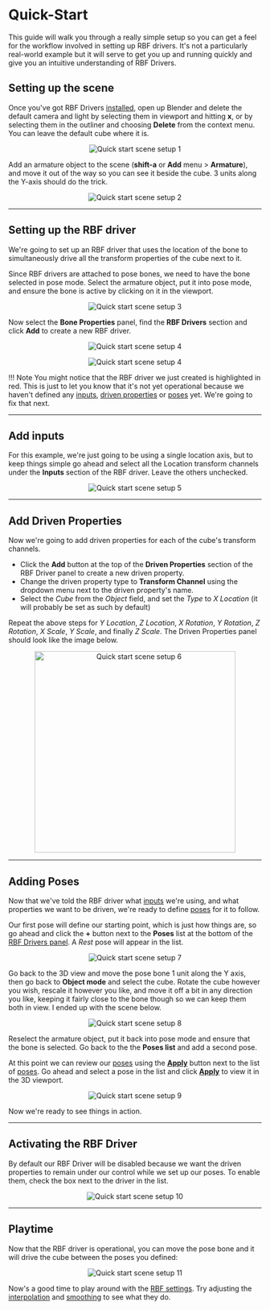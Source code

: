 # Quick-Start

This guide will walk you through a really simple setup so you can get a feel for the workflow
involved in setting up RBF drivers. It's not a particularly real-world example but it will
serve to get you up and running quickly and give you an intuitive understanding of RBF Drivers.

## Setting up the scene

Once you've got RBF Drivers [installed](user-guide/installation), open up Blender and delete the
default camera and light by selecting them in viewport and hitting **x**, or by selecting them in
the outliner and choosing **Delete** from the context menu. You can leave the default cube where
it is.

<p style="text-align:center"><img src="img/quickstart_001.jpg" alt="Quick start scene setup 1"/></p>

Add an armature object to the scene (**shift-a** or **Add** menu > **Armature**), and move it
out of the way so you can see it beside the cube. 3 units along the Y-axis should do the trick.

<p style="text-align:center"><img src="img/quickstart_002.jpg" alt="Quick start scene setup 2"/></p>

___________________________________________________________________________________________________

## Setting up the RBF driver

We're going to set up an RBF driver that uses the location of the bone to simultaneously drive all
the transform properties of the cube next to it.

Since RBF drivers are attached to pose bones, we need to have the bone selected in pose mode.
Select the armature object, put it into pose mode, and ensure the bone is active by clicking on it
in the viewport.

<p style="text-align:center"><img src="img/quickstart_003.jpg" alt="Quick start scene setup 3"/></p>

Now select the **Bone Properties** panel, find the **RBF Drivers** section and click **Add** to
create a new RBF driver.

<p style="text-align:center"><img src="img/quickstart_004.jpg" alt="Quick start scene setup 4"/></p>

<p style="text-align:center"><img src="img/quickstart_004b.jpg" alt="Quick start scene setup 4"/></p>

!!! Note
    You might notice that the RBF driver we just created is highlighted in red. This is just to let
    you know that it's not yet operational because we haven't defined any
    [inputs](user-guide/inputs), [driven properties](user-guide/driven-properties) or
    [poses](user-guide/poses) yet. We're going to fix that next.

___________________________________________________________________________________________________

## Add inputs

For this example, we're just going to be using a single location axis, but to keep things simple go
ahead and select all the Location transform channels under the **Inputs** section of the RBF driver.
Leave the others unchecked.

<p style="text-align:center"><img src="/img/quickstart_005.jpg" alt="Quick start scene setup 5"/></p>

___________________________________________________________________________________________________

## Add Driven Properties

Now we're going to add driven properties for each of the cube's transform channels.

* Click the **Add** button at the top of the **Driven Properties** section of the RBF Driver panel to
  create a new driven property.
* Change the driven property type to **Transform Channel** using the dropdown menu next to the driven
  property's name.
* Select the *Cube* from the *Object* field, and set the *Type* to *X Location* (it will probably
  be set as such by default)

Repeat the above steps for *Y Location*, *Z Location*, *X Rotation*, *Y Rotation*, *Z Rotation*, 
*X Scale*, *Y Scale*, and finally *Z Scale*. The Driven Properties panel should look like the image
below.

<p style="text-align:center"><img src="/img/quickstart_006.jpg" alt="Quick start scene setup 6" width=400/></p>

___________________________________________________________________________________________________

## Adding Poses

Now that we've told the RBF driver what [inputs](/user-guide/inputs) we're using, and what properties
we want to be driven, we're ready to define [poses](/user-guide/poses) for it to follow.

Our first pose will define our starting point, which is just how things are, so go ahead and click the
**+** button next to the **Poses** list at the bottom of the
[RBF Drivers panel](/user-guide/managing-drivers/). A *Rest* pose will appear in the list.

<p style="text-align:center"><img src="/img/quickstart_007.jpg" alt="Quick start scene setup 7"/></p>

Go back to the 3D view and move the pose bone 1 unit along the Y axis, then go back to
**Object mode** and select the cube. Rotate the cube however you wish, rescale it however you
like, and move it off a bit in any direction you like, keeping it fairly close to the bone though
so we can keep them both in view. I ended up with the scene below.

<p style="text-align:center"><img src="/img/quickstart_008.jpg" alt="Quick start scene setup 8"/></p>

Reselect the armature object, put it back into pose mode and ensure that the bone is selected.
Go back to the the **Poses list** and add a second pose.

At this point we can review our [poses](/user-guide/poses) using the
[**Apply**](/user-guide/poses/#viewing-and-updating-poses) button next to the list of
[poses](/user-guide/poses). Go ahead and select a pose in the list and click
[**Apply**](/user-guide/poses/#viewing-and-updating-poses) to view it in the 3D viewport.

<p style="text-align:center"><img src="/img/quickstart_009.jpg" alt="Quick start scene setup 9"/></p>

Now we're ready to see things in action.

___________________________________________________________________________________________________

## Activating the RBF Driver

By default our RBF Driver will be disabled because we want the driven properties to remain under
our control while we set up our poses. To enable them, check the box next to the driver in
the list.

<p style="text-align:center">
<img src="/img/drivers_panel_mutehlt.jpg" alt="Quick start scene setup 10"/>
</p>

___________________________________________________________________________________________________

## Playtime

Now that the RBF driver is operational, you can move the pose bone and it will drive the cube
between the poses you defined:

<p style="text-align:center">
<img src="/img/quickstart_010.gif" alt="Quick start scene setup 11"/>
</p>

Now's a good time to play around with the [RBF settings](/user-guide/rbf-settings). Try adjusting
the [interpolation](/user-guide/rbf-settings#interpolation) and
[smoothing](/user-guide/rbf-settings#smoothing) to see what they do.
